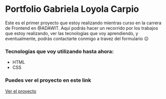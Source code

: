# Portfolio Gabriela Loyola Carpio
Este es el primer proyecto que estoy realizando mientras curso en la carrera de Frontend en @ADAWIT.
Aquí podrás hacer un recorrido por los trabajos que estoy realizando, ver las tecnologías que voy aprendiendo, y eventualmente, podrás contactarte conmigo a travez del formulario 😉

### Tecnologías que voy utilizando hasta ahora:
- HTML
- CSS

### Puedes ver el proyecto en este link
[Ver el proyecto]( https://gabytadev.github.io/Portfolio/)

